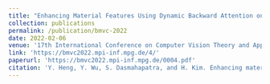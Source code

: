 ```yaml
---
title: "Enhancing Material Features Using Dynamic Backward Attention on Cross-Resolution Patches"
collection: publications
permalink: /publication/bmvc-2022
date: 2022-02-06
venue: '17th International Conference on Computer Vision Theory and Applications'
link: 'https://bmvc2022.mpi-inf.mpg.de/4/'
paperurl: 'https://bmvc2022.mpi-inf.mpg.de/0004.pdf'
citation: 'Y. Heng, Y. Wu, S. Dasmahapatra, and H. Kim. Enhancing material features using dynamic backward attention on cross-resolution patches. In <i> 33rd British Machine Vision Conference 2022, BMVC 2022, London, UK, November 21-24, </i> 2022. BMVA Press.'
---
```

 